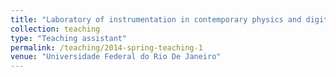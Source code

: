 ```yaml
---
title: "Laboratory of instrumentation in contemporary physics and digital processing"
collection: teaching
type: "Teaching assistant"
permalink: /teaching/2014-spring-teaching-1
venue: "Universidade Federal do Rio De Janeiro"
---
```

